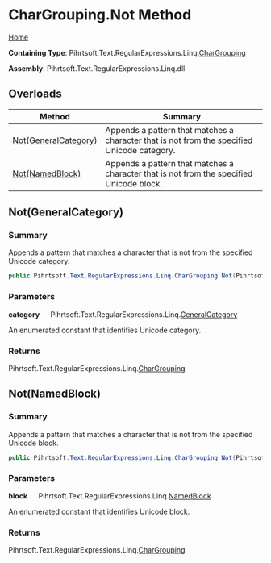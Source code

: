 # CharGrouping\.Not Method

[Home](../../../../../../README.md)

**Containing Type**: Pihrtsoft\.Text\.RegularExpressions\.Linq\.[CharGrouping](../README.md)

**Assembly**: Pihrtsoft\.Text\.RegularExpressions\.Linq\.dll

## Overloads

| Method | Summary |
| ------ | ------- |
| [Not(GeneralCategory)](#Pihrtsoft_Text_RegularExpressions_Linq_CharGrouping_Not_Pihrtsoft_Text_RegularExpressions_Linq_GeneralCategory_) | Appends a pattern that matches a character that is not from the specified Unicode category\. |
| [Not(NamedBlock)](#Pihrtsoft_Text_RegularExpressions_Linq_CharGrouping_Not_Pihrtsoft_Text_RegularExpressions_Linq_NamedBlock_) | Appends a pattern that matches a character that is not from the specified Unicode block\. |

## Not\(GeneralCategory\) <a name="Pihrtsoft_Text_RegularExpressions_Linq_CharGrouping_Not_Pihrtsoft_Text_RegularExpressions_Linq_GeneralCategory_"></a>

### Summary

Appends a pattern that matches a character that is not from the specified Unicode category\.

```csharp
public Pihrtsoft.Text.RegularExpressions.Linq.CharGrouping Not(Pihrtsoft.Text.RegularExpressions.Linq.GeneralCategory category)
```

### Parameters

**category** &emsp; Pihrtsoft\.Text\.RegularExpressions\.Linq\.[GeneralCategory](../../GeneralCategory/README.md)

An enumerated constant that identifies Unicode category\.

### Returns

Pihrtsoft\.Text\.RegularExpressions\.Linq\.[CharGrouping](../README.md)

## Not\(NamedBlock\) <a name="Pihrtsoft_Text_RegularExpressions_Linq_CharGrouping_Not_Pihrtsoft_Text_RegularExpressions_Linq_NamedBlock_"></a>

### Summary

Appends a pattern that matches a character that is not from the specified Unicode block\.

```csharp
public Pihrtsoft.Text.RegularExpressions.Linq.CharGrouping Not(Pihrtsoft.Text.RegularExpressions.Linq.NamedBlock block)
```

### Parameters

**block** &emsp; Pihrtsoft\.Text\.RegularExpressions\.Linq\.[NamedBlock](../../NamedBlock/README.md)

An enumerated constant that identifies Unicode block\.

### Returns

Pihrtsoft\.Text\.RegularExpressions\.Linq\.[CharGrouping](../README.md)

